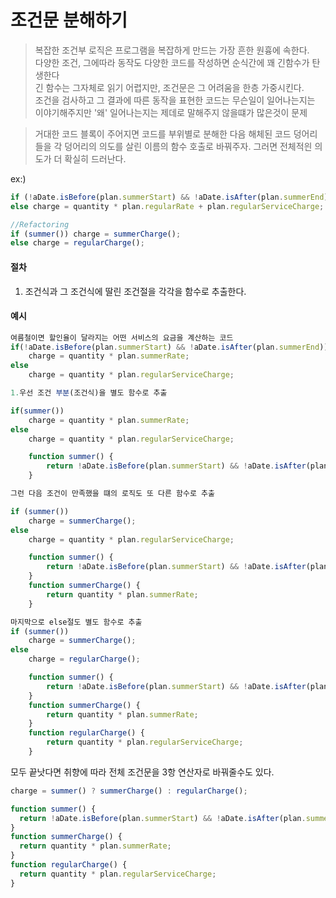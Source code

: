 # 조건문 분해하기

> 복잡한 조건부 로직은 프로그램을 복잡하게 만드는 가장 흔한 원흉에 속한다.<br> 다양한 조건, 그에따라 동작도 다양한 코드를 작성하면 순식간에 꽤 긴함수가 탄생한다<br>긴 함수는 그자체로 읽기 어렵지만, 조건문은 그 어려움을 한층 가중시킨다. <br>조건을 검사하고 그 결과에 따른 동작을 표현한 코드는 무슨일이 일어나는지는 이야기해주지만 '왜' 일어나는지는 제데로 말해주지 않을떄가 많은것이 문제

> 거대한 코드 블록이 주어지면 코드를 부위별로 분해한 다음 해체된 코드 덩어리들을 각 덩어리의 의도를 살린 이름의 함수 호출로 바꿔주자. 그러면 전체적읜 의도가 더 확실히 드러난다.

ex:)

```js
if (!aDate.isBefore(plan.summerStart) && !aDate.isAfter(plan.summerEnd)) charge = quantity * plan.summerRate;
else charge = quantity * plan.regularRate + plan.regularServiceCharge;

//Refactoring
if (summer()) charge = summerCharge();
else charge = regularCharge();
```

#### 절차

1. 조건식과 그 조건식에 딸린 조건절을 각각을 함수로 추출한다.

#### 예시

```js
여름철이면 할인율이 달라지는 어떤 서비스의 요금을 계산하는 코드
if(!aDate.isBefore(plan.summerStart) && !aDate.isAfter(plan.summerEnd)))
    charge = quantity * plan.summerRate;
else
    charge = quantity * plan.regularServiceCharge;

1.우선 조건 부분(조건식)을 별도 함수로 추출

if(summer())
    charge = quantity * plan.summerRate;
else
    charge = quantity * plan.regularServiceCharge;

    function summer() {
        return !aDate.isBefore(plan.summerStart) && !aDate.isAfter(plan.summerEnd);
    }

그런 다음 조건이 만족했을 떄의 로직도 또 다른 함수로 추출

if (summer())
    charge = summerCharge();
else
    charge = quantity * plan.regularServiceCharge;

    function summer() {
        return !aDate.isBefore(plan.summerStart) && !aDate.isAfter(plan.summerEnd);
    }
    function summerCharge() {
        return quantity * plan.summerRate;
    }

마지막으로 else절도 별도 함수로 추출
if (summer())
    charge = summerCharge();
else
    charge = regularCharge();

    function summer() {
        return !aDate.isBefore(plan.summerStart) && !aDate.isAfter(plan.summerEnd);
    }
    function summerCharge() {
        return quantity * plan.summerRate;
    }
    function regularCharge() {
        return quantity * plan.regularServiceCharge;
    }

```

모두 끝낫다면 취향에 따라 전체 조건문을 3항 연산자로 바꿔줄수도 있다.

```js
charge = summer() ? summerCharge() : regularCharge();

function summer() {
  return !aDate.isBefore(plan.summerStart) && !aDate.isAfter(plan.summerEnd);
}
function summerCharge() {
  return quantity * plan.summerRate;
}
function regularCharge() {
  return quantity * plan.regularServiceCharge;
}
```
